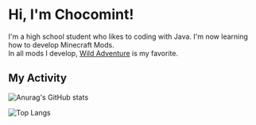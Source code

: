 # Hi, I'm Chocomint!

I'm a high school student who likes to coding with Java. I'm now learning how to develop Minecraft Mods.<br>
In all mods I develop, [Wild Adventure](https://github.com/ChocomintTW/WildAdventure) is my favorite.

## My Activity

![Anurag's GitHub stats](https://github-readme-stats.vercel.app/api?username=ChocomintTW&show_icons=true)

![Top Langs](https://github-readme-stats.vercel.app/api/top-langs/?username=ChocomintTW&exclude_repo=ChocomintWebPage,MathUtils-Javadoc&hide=QMake)
<?-- &layout=compact -->
